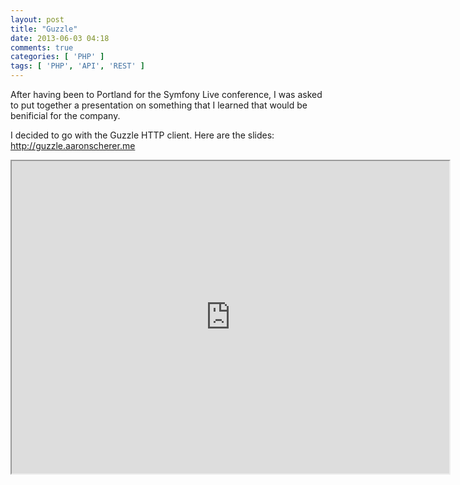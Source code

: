 ```yaml
---
layout: post
title: "Guzzle"
date: 2013-06-03 04:18
comments: true
categories: [ 'PHP' ]
tags: [ 'PHP', 'API', 'REST' ]
---
```


After having been to Portland for the Symfony Live conference, I was asked to put together a presentation on something that I learned that would be benificial for the company.

I decided to go with the Guzzle HTTP client. Here are the slides: <http://guzzle.aaronscherer.me>

<iframe height="500" width="700" src="http://guzzle.aaronscherer.me"></iframe>
